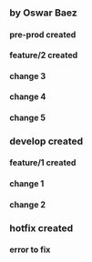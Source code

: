 ### by Oswar Baez
#### pre-prod created


#### feature/2 created
#### change 3
#### change 4
#### change 5
### develop created

#### feature/1 created
#### change 1
#### change 2

### hotfix created

#### error to fix
